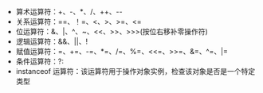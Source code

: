 * 算术运算符：+、-、*、/、++、--
* 关系运算符：==、！=、<、>、>=、<=
* 位运算符：&、|、^、~、<<、>>、>>>(按位右移补零操作符)
* 逻辑运算符：&&、||、!
* 赋值运算符：=、+=、-=、*=、/=、%=、<<=、>>=、&=、^=、|=
* 条件运算符：?:
* instanceof 运算符：该运算符用于操作对象实例，检查该对象是否是一个特定类型